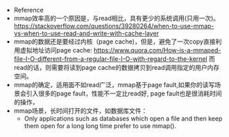 * Reference
* mmap效率高的一个原因是，与read相比，具有更少的系统调用(只用一次)。https://stackoverflow.com/questions/39280264/when-to-use-mmap-vs-when-to-use-read-and-write-with-cache-layer
* mmap的数据还是要经过内核（page cache)，但是，避免了一次copy直接利用虚拟地址访问page cache: https://www.quora.com/How-is-a-mmaped-file-I-O-different-from-a-regular-file-I-O-with-regard-to-the-kernel 而read的话，则需要将读到page cache的数据拷贝到read调用指定的用户内存空间。
* mmap的确定，适用面不如read广泛，mmap基于page fault,如果你的读写场景会引入很多的page fault，性能不一定比read好, page fault也是很消耗时间的操作，
* mmap场景，长时间打开的文件，如数据库文件：
  * Only applications such as databases which open a file and then keep them open for a long long time prefer to use mmap().
